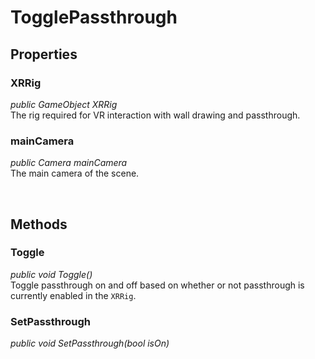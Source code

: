 # TogglePassthrough


## Properties

### XRRig
*public GameObject XRRig*
<br>The rig required for VR interaction with wall drawing and passthrough.

### mainCamera
*public Camera mainCamera*
<br>The main camera of the scene.

<br>

## Methods

### Toggle
*public void Toggle()*
<br>Toggle passthrough on and off based on whether or not passthrough is currently enabled in the `XRRig`.

### SetPassthrough
*public void SetPassthrough(bool isOn)*
<br>
